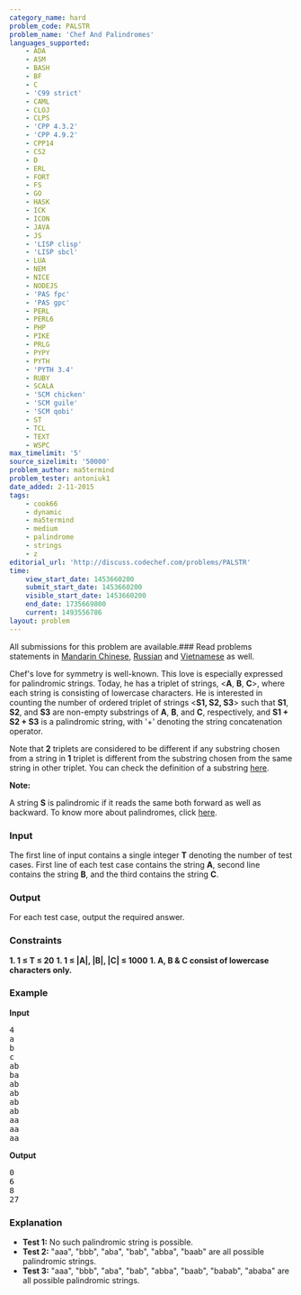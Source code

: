 ```yaml
---
category_name: hard
problem_code: PALSTR
problem_name: 'Chef And Palindromes'
languages_supported:
    - ADA
    - ASM
    - BASH
    - BF
    - C
    - 'C99 strict'
    - CAML
    - CLOJ
    - CLPS
    - 'CPP 4.3.2'
    - 'CPP 4.9.2'
    - CPP14
    - CS2
    - D
    - ERL
    - FORT
    - FS
    - GO
    - HASK
    - ICK
    - ICON
    - JAVA
    - JS
    - 'LISP clisp'
    - 'LISP sbcl'
    - LUA
    - NEM
    - NICE
    - NODEJS
    - 'PAS fpc'
    - 'PAS gpc'
    - PERL
    - PERL6
    - PHP
    - PIKE
    - PRLG
    - PYPY
    - PYTH
    - 'PYTH 3.4'
    - RUBY
    - SCALA
    - 'SCM chicken'
    - 'SCM guile'
    - 'SCM qobi'
    - ST
    - TCL
    - TEXT
    - WSPC
max_timelimit: '5'
source_sizelimit: '50000'
problem_author: ma5termind
problem_tester: antoniuk1
date_added: 2-11-2015
tags:
    - cook66
    - dynamic
    - ma5termind
    - medium
    - palindrome
    - strings
    - z
editorial_url: 'http://discuss.codechef.com/problems/PALSTR'
time:
    view_start_date: 1453660200
    submit_start_date: 1453660200
    visible_start_date: 1453660200
    end_date: 1735669800
    current: 1493556786
layout: problem
---
```

All submissions for this problem are available.###  Read problems statements in [Mandarin Chinese](http://www.codechef.com/download/translated/COOK66/mandarin/PALSTR.pdf), [Russian](http://www.codechef.com/download/translated/COOK66/russian/PALSTR.pdf) and [Vietnamese](http://www.codechef.com/download/translated/COOK66/vietnamese/PALSTR.pdf) as well.

Chef's love for symmetry is well-known. This love is especially expressed for palindromic strings. Today, he has a triplet of strings, &lt;**A**, **B**, **C**&gt;, where each string is consisting of lowercase characters. He is interested in counting the number of ordered triplet of strings &lt;**S1, S2, S3**&gt; such that **S1**, **S2**, and **S3** are non-empty substrings of **A**, **B**, and **C**, respectively, and **S1 + S2 + S3** is a palindromic string, with '+' denoting the string concatenation operator.

Note that **2** triplets are considered to be different if any substring chosen from a string in **1** triplet is different from the substring chosen from the same string in other triplet. You can check the definition of a substring [here](https://en.wikipedia.org/wiki/Substring).

**Note:**

A string **S** is palindromic if it reads the same both forward as well as backward. To know more about palindromes, click [here](https://en.wikipedia.org/wiki/Palindrome).

### Input

The first line of input contains a single integer **T** denoting the number of test cases. First line of each test case contains the string **A**, second line contains the string **B**, and the third contains the string **C**.

### Output

For each test case, output the required answer.

###  Constraints

**1. 1 ≤ T ≤ 20** 
**1. 1 ≤ |A|, |B|, |C| ≤ 1000** 
**1. A, B &amp; C consist of lowercase characters only.** 
### Example

**Input**

<pre>
4
a
b
c
ab
ba
ab
ab
ab
ab
aa
aa
aa
</pre>
**Output**

<pre>
0
6
8
27
</pre>
### Explanation

- **Test 1:**  No such palindromic string is possible.
- **Test 2:**  "aaa", "bbb", "aba", "bab", "abba", "baab" are all possible palindromic strings.
- **Test 3:**  "aaa", "bbb", "aba", "bab", "abba", "baab", "babab", "ababa" are all possible palindromic strings.
